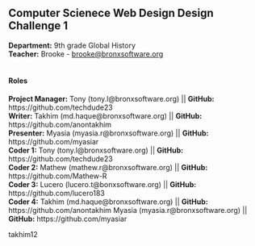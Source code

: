 <h2>Computer Scienece Web Design Design Challenge 1</h2>

<strong>Department:</strong> 9th grade Global History<br />
<strong>Teacher:</strong> Brooke - brooke@bronxsoftware.org<br /> <br />

<h4>Roles</h4>
<strong>Project Manager:</strong> Tony (tony.l@bronxsoftware.org) || <strong>GitHub:</strong> https://github.com/techdude23 <br />
<strong>Writer:</strong> Takhim (md.haque@bronxsoftware.org) || <strong>GitHub:</strong> https://github.com/anontakhim <br />
<strong>Presenter:</strong> Myasia (myasia.r@bronxsoftware.org) || <strong>GitHub:</strong> https://github.com/myasiar <br />
<strong>Coder 1:</strong> Tony (tony.l@bronxsoftware.org) || <strong>GitHub:</strong> https://github.com/techdude23 <br />
<strong>Coder 2:</strong> Mathew (mathew.r@bronxsoftware.org) || <strong>GitHub:</strong> https://github.com/Mathew-R <br />
<strong>Coder 3:</strong> Lucero (lucero.t@bonxsoftware.org) || <strong>GitHub:</strong> https://github.com/lucero183 <br />
<strong>Coder 4:</strong> Takhim (md.haque@bronxsoftware.org) || <strong>GitHub:</strong> https://github.com/anontakhim
<strong?Coder 5:</strong> Myasia (myasia.r@bronxsoftware.org) || <strong>GitHub:</strong> https://github.com/myasiar

takhim12
